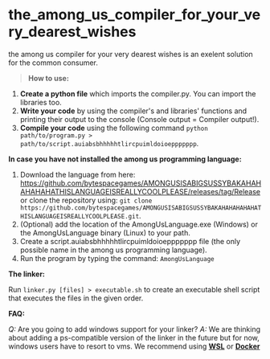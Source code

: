 # the_among_us_compiler_for_your_very_dearest_wishes
the among us compiler for your very dearest wishes is an exelent solution for the common consumer.

> **How to use:**

1. **Create a python file** which imports the compiler.py. You can import the libraries too.
2. **Write your code** by using the compiler's and libraries' functions and printing their output to the console (Console output = Compiler output!).
3. **Compile your code** using the following command `python path/to/program.py > path/to/script.auiabsbhhhhhtlircpuimldoioeppppppp`.

**In case you have not installed the among us programming language:**
1. Download the language from here: https://github.com/bytespacegames/AMONGUSISABIGSUSSYBAKAHAHAHAHAHATHISLANGUAGEISREALLYCOOLPLEASE/releases/tag/Release
   or clone the repository using: `git clone https://github.com/bytespacegames/AMONGUSISABIGSUSSYBAKAHAHAHAHAHATHISLANGUAGEISREALLYCOOLPLEASE.git`.
2. (Optional) add the location of the AmongUsLanguage.exe (Windows) or the AmongUsLanguage binary (Linux) to your path.
3. Create a script.auiabsbhhhhhtlircpuimldoioeppppppp file (the only possible name in the among us programming language).
4. Run the program by typing the command: `AmongUsLanguage`


**The linker:**

Run `linker.py [files] > executable.sh` to create an executable shell script that executes the files in the given order.

**FAQ:**

*Q:* Are you going to add windows support for your linker?
*A:* We are thinking about adding a ps-compatible version of the linker in the future but for now, windows users have to resort to vms. We recommend using **[WSL](https://learn.microsoft.com/en-us/windows/wsl/install)** or **[Docker](https://www.docker.com/)**
